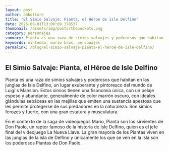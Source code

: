 ```yaml
--- 
layout: post 
author: ankolture 
title: "El Simio Salvaje: Pianta, el Héroe de Isle Delfino"
date: 2025-08-01T13:00:09.378537 
thumbnail: /assets/img/posts/thepockets.png
category: personajes 
summary: Pianta es una raza de simios salvajes y poderosos que habitan en las junglas de Isle Delfino, un lugar exuberante y pintoresco del mundo de Luigi's Ma...
keywords: nintendo, mario bros, personajes 
permalink: /blog/el-simio-salvaje-pianta-el-héroe-de-isle-delfino/ 
--- 
```


## El Simio Salvaje: Pianta, el Héroe de Isle Delfino

Pianta es una raza de simios salvajes y poderosos que habitan en las junglas de Isle Delfino, un lugar exuberante y pintoresco del mundo de Luigi's Mansion. Estos simios tienen una fisonomía única, con un pelaje espeso y abundante, generalmente de color marrón oscuro, con ideales glándulas sebáceas en las mejillas que emiten una sustancia apestosa que les permite protegerse de sus predadores en la naturaleza. Son simios ferozes y fuerte, con una gran estatura y musculatura. 

En el contexto de la saga de videojuegos Mario, Pianta son los sirvientes de Don Paolo, un raptor famoso de la historia de Isle Delfino, quien es el jefe final del videojuego La Nueva Llave. La gran mayoría de los Piantas viven en las junglas de la isla de Delfino y únicamente los que se ven en la isla son los poderosos Piantas de Don Paolo.
